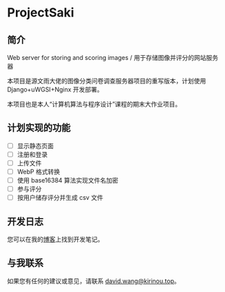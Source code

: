 # ProjectSaki

## 简介

Web server for storing and scoring images / 用于存储图像并评分的网站服务器

本项目是源文雨大佬的图像分类问卷调查服务器项目的重写版本，计划使用 Django+uWGSI+Nginx 开发部署。

本项目也是本人“计算机算法与程序设计”课程的期末大作业项目。

## 计划实现的功能

- [ ] 显示静态页面
- [ ] 注册和登录
- [ ] 上传文件
- [ ] WebP 格式转换
- [ ] 使用 base16384 算法实现文件名加密
- [ ] 参与评分
- [ ] 按用户储存评分并生成 csv 文件

## 开发日志

您可以在我的[博客](https://www.kirinou.top)上找到开发笔记。

## 与我联系

如果您有任何的建议或意见，请联系 [david.wang@kirinou.top](mailto:david.wang@kirinou.top)。
